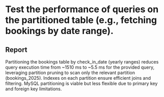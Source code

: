 # Test the performance of queries on the partitioned table (e.g., fetching bookings by date range).
## Report
Partitioning the bookings table by check_in_date (yearly ranges) reduces query execution time from ~1510 ms to ~5.5 ms for the provided query, leveraging partition pruning to scan only the relevant partition (bookings_2025). Indexes on each partition ensure efficient joins and filtering. MySQL partitioning is viable but less flexible due to primary key and foreign key limitations.
